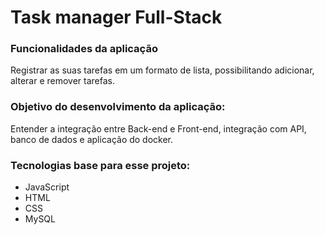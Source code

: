 # Task manager Full-Stack

### Funcionalidades da aplicação
Registrar as suas tarefas em um formato de lista, possibilitando adicionar, alterar e remover tarefas.

### Objetivo do desenvolvimento da aplicação:
Entender a integração entre Back-end e Front-end, integração com API, banco de dados e aplicação do docker.

### Tecnologias base para esse projeto:
- JavaScript
- HTML
- CSS 
- MySQL
